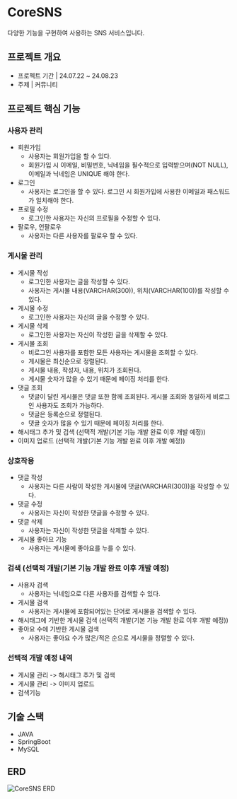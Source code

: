 # CoreSNS
다양한 기능을 구현하여 사용하는 SNS 서비스입니다.

## 프로젝트 개요

  - 프로젝트 기간 | 24.07.22 ~ 24.08.23
  - 주제 | 커뮤니티

## 프로젝트 핵심 기능


### 사용자 관리
  - 회원가입
    - 사용자는 회원가입을 할 수 있다.
    - 회원가입 시 이메일, 비밀번호, 닉네임을 필수적으로 입력받으며(NOT NULL), 이메일과 닉네임은 UNIQUE 해야 한다.
  - 로그인
      - 사용자는 로그인을 할 수 있다. 로그인 시 회원가입에 사용한 이메일과 패스워드가 일치해야 한다.
  - 프로필 수정
      - 로그인한 사용자는 자신의 프로필을 수정할 수 있다.
  - 팔로우, 언팔로우
      - 사용자는 다른 사용자를 팔로우 할 수 있다.

### 게시물 관리
  - 게시물 작성
      - 로그인한 사용자는 글을 작성할 수 있다.
      - 사용자는 게시물 내용(VARCHAR(300)), 위치(VARCHAR(100))를 작성할 수 있다.
  - 게시물 수정
      - 로그인한 사용자는 자신의 글을 수정할 수 있다.
  - 게시물 삭제
      - 로그인한 사용자는 자신이 작성한 글을 삭제할 수 있다.
  - 게시물 조회
      - 비로그인 사용자를 포함한 모든 사용자는 게시물을 조회할 수 있다.
      - 게시물은 최신순으로 정렬된다.
      - 게시물 내용, 작성자, 내용, 위치가 조회된다.
      - 게시물 숫자가 많을 수 있기 때문에 페이징 처리를 한다.
  - 댓글 조회
      - 댓글이 달린 게시물은 댓글 또한 함께 조회된다. 게시물 조회와 동일하게 비로그인 사용자도 조회가 가능하다.
      - 댓글은 등록순으로 정렬된다.
      - 댓글 숫자가 많을 수 있기 때문에 페이징 처리를 한다.
  - 해시태그 추가 및 검색 (선택적 개발(기본 기능 개발 완료 이후 개발 예정))
  - 이미지 업로드 (선택적 개발(기본 기능 개발 완료 이후 개발 예정))


### 상호작용
 - 댓글 작성
   - 사용자는 다른 사람이 작성한 게시물에 댓글(VARCHAR(300))을 작성할 수 있다.
 - 댓글 수정
   - 사용자는 자신이 작성한 댓글을 수정할 수 있다.
 - 댓글 삭제
   - 사용자는 자신이 작성한 댓글을 삭제할 수 있다.
 - 게시물 좋아요 기능
   - 사용자는 게시물에 좋아요를 누를 수 있다.

### 검색 (선택적 개발(기본 기능 개발 완료 이후 개발 예정)
  - 사용자 검색
    - 사용자는 닉네임으로 다른 사용자를 검색할 수 있다.
  - 게시물 검색
    - 사용자는 게시물에 포함되어있는 단어로 게시물을 검색할 수 있다.
  - 해시태그에 기반한 게시물 검색 (선택적 개발(기본 기능 개발 완료 이후 개발 예정))
  - 좋아요 수에 기반한 게시물 검색
    - 사용자는 좋아요 수가 많은/적은 순으로 게시물을 정렬할 수 있다.
   
### 선택적 개발 예정 내역
  - 게시물 관리 -> 해시태그 추가 및 검색
  - 게시물 관리 -> 이미지 업로드
  - 검색기능

## 기술 스택

- JAVA
- SpringBoot
- MySQL

## ERD
![CoreSNS ERD](https://github.com/user-attachments/assets/53c3fbf8-4ec6-4a6e-a79d-619dd71136ff)
